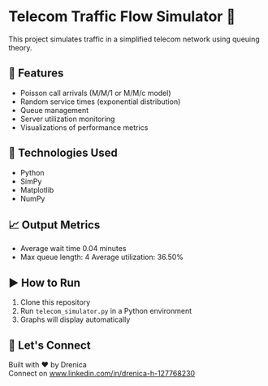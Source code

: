 # Telecom Traffic Flow Simulator 📡

This project simulates traffic in a simplified telecom network using queuing theory.

## 📌 Features

- Poisson call arrivals (M/M/1 or M/M/c model)
- Random service times (exponential distribution)
- Queue management
- Server utilization monitoring
- Visualizations of performance metrics

## 🔧 Technologies Used

- Python
- SimPy
- Matplotlib
- NumPy

## 📈 Output Metrics

- Average wait time 0.04 minutes
- Max queue length: 4
Average utilization: 36.50%

## ▶️ How to Run

1. Clone this repository
2. Run `telecom_simulator.py` in a Python environment
3. Graphs will display automatically





## 🤝 Let's Connect

Built with ❤️ by Drenica  
Connect on www.linkedin.com/in/drenica-h-127768230
